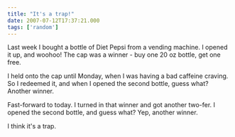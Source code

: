 ```yaml
---
title: "It's a trap!"
date: 2007-07-12T17:37:21.000
tags: ['random']
---
```


Last week I bought a bottle of Diet Pepsi from a vending machine. I opened it up, and woohoo! The cap was a winner - buy one 20 oz bottle, get one free.

I held onto the cap until Monday, when I was having a bad caffeine craving. So I redeemed it, and when I opened the second bottle, guess what? Another winner.

Fast-forward to today. I turned in that winner and got another two-fer. I opened the second bottle, and guess what? Yep, another winner.

I think it's a trap.
